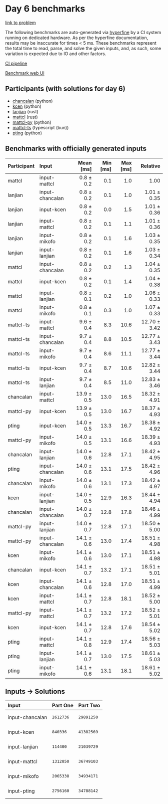 # Day 6 benchmarks

[link to problem](https://adventofcode.com/2023/day/6)

The following benchmarks are auto-generated via
[hyperfine](https://github.com/sharkdp/hyperfine) by a CI system running on
dedicated hardware. As per the hyperfine documentation, results may be
inaccurate for times < 5 ms. These benchmarks represent the total time to read,
parse, and solve the given inputs, and, as such, some variation is expected due
to IO and other factors.

[CI pipeline](http://ci.papercode.net:8080/teams/main/pipelines/aoc2023)

[Benchmark web UI](https://aoc.ancalagon.black)


## Participants (with solutions for day 6)

- [chancalan](https://github.com/chancalan/aoc2023) (python)
- [kcen](https://github.com/kcen/aoc2023) (python)
- [lanjian](https://github.com/lanjian/aoc-2023) (rust)
- [mattcl](https://github.com/mattcl/aoc2023) (rust)
- [mattcl-py](https://github.com/mattcl/aoc2023-py) (python)
- [mattcl-ts](https://github.com/mattcl/aoc2023-js) (typescript (bun))
- [pting](https://github.com/pting/aoc2023) (python)


## Benchmarks with officially generated inputs

| Participant | Input | Mean [ms] | Min [ms] | Max [ms] | Relative |
|:---|:---|---:|---:|---:|---:|
| mattcl | input-mattcl | 0.8 ± 0.2 | 0.1 | 1.0 | 1.00 |
| lanjian | input-chancalan | 0.8 ± 0.2 | 0.1 | 1.0 | 1.01 ± 0.35 |
| lanjian | input-kcen | 0.8 ± 0.2 | 0.0 | 1.5 | 1.01 ± 0.36 |
| lanjian | input-mattcl | 0.8 ± 0.2 | 0.1 | 1.1 | 1.01 ± 0.36 |
| lanjian | input-mikofo | 0.8 ± 0.2 | 0.1 | 1.6 | 1.03 ± 0.35 |
| lanjian | input-lanjian | 0.8 ± 0.2 | 0.1 | 1.6 | 1.03 ± 0.34 |
| mattcl | input-chancalan | 0.8 ± 0.2 | 0.2 | 1.3 | 1.04 ± 0.35 |
| mattcl | input-kcen | 0.8 ± 0.2 | 0.1 | 1.4 | 1.04 ± 0.38 |
| mattcl | input-lanjian | 0.8 ± 0.1 | 0.2 | 1.0 | 1.06 ± 0.33 |
| mattcl | input-mikofo | 0.8 ± 0.1 | 0.3 | 1.0 | 1.07 ± 0.33 |
| mattcl-ts | input-mattcl | 9.6 ± 0.4 | 8.3 | 10.6 | 12.70 ± 3.42 |
| mattcl-ts | input-chancalan | 9.7 ± 0.4 | 8.8 | 10.5 | 12.77 ± 3.43 |
| mattcl-ts | input-mikofo | 9.7 ± 0.4 | 8.6 | 11.1 | 12.77 ± 3.44 |
| mattcl-ts | input-kcen | 9.7 ± 0.4 | 8.7 | 10.6 | 12.82 ± 3.44 |
| mattcl-ts | input-lanjian | 9.7 ± 0.4 | 8.5 | 11.0 | 12.83 ± 3.46 |
| chancalan | input-mattcl | 13.9 ± 0.5 | 13.0 | 16.5 | 18.32 ± 4.91 |
| mattcl-py | input-kcen | 13.9 ± 0.5 | 13.0 | 16.7 | 18.37 ± 4.93 |
| pting | input-kcen | 14.0 ± 0.5 | 13.3 | 16.7 | 18.38 ± 4.92 |
| mattcl-py | input-mikofo | 14.0 ± 0.5 | 13.1 | 16.6 | 18.39 ± 4.93 |
| chancalan | input-lanjian | 14.0 ± 0.6 | 12.8 | 17.1 | 18.42 ± 4.95 |
| pting | input-chancalan | 14.0 ± 0.6 | 13.1 | 17.5 | 18.42 ± 4.96 |
| chancalan | input-mikofo | 14.0 ± 0.6 | 13.1 | 17.3 | 18.42 ± 4.97 |
| kcen | input-lanjian | 14.0 ± 0.5 | 12.9 | 16.3 | 18.44 ± 4.94 |
| chancalan | input-chancalan | 14.0 ± 0.7 | 12.8 | 17.8 | 18.46 ± 4.99 |
| mattcl-py | input-lanjian | 14.0 ± 0.7 | 12.8 | 17.1 | 18.50 ± 5.00 |
| mattcl-py | input-chancalan | 14.1 ± 0.6 | 13.0 | 17.4 | 18.51 ± 4.98 |
| kcen | input-mikofo | 14.1 ± 0.6 | 13.0 | 17.1 | 18.51 ± 4.98 |
| chancalan | input-kcen | 14.1 ± 0.7 | 13.2 | 17.1 | 18.51 ± 5.01 |
| kcen | input-chancalan | 14.1 ± 0.6 | 12.8 | 17.0 | 18.51 ± 4.99 |
| kcen | input-mattcl | 14.1 ± 0.7 | 12.8 | 18.1 | 18.52 ± 5.00 |
| mattcl-py | input-mattcl | 14.1 ± 0.7 | 13.2 | 17.2 | 18.52 ± 5.01 |
| kcen | input-kcen | 14.1 ± 0.7 | 12.8 | 17.6 | 18.54 ± 5.02 |
| pting | input-mattcl | 14.1 ± 0.8 | 12.9 | 17.4 | 18.56 ± 5.03 |
| pting | input-lanjian | 14.1 ± 0.7 | 13.0 | 17.5 | 18.61 ± 5.03 |
| pting | input-mikofo | 14.1 ± 0.6 | 13.1 | 18.1 | 18.61 ± 5.02 |


## Inputs -> Solutions

| Input | Part One | Part Two |
|:---|:---|:---|
|input-chancalan|<pre>2612736</pre>|<pre>29891250</pre>|
|input-kcen|<pre>840336</pre>|<pre>41382569</pre>|
|input-lanjian|<pre>114400</pre>|<pre>21039729</pre>|
|input-mattcl|<pre>1312850</pre>|<pre>36749103</pre>|
|input-mikofo|<pre>2065338</pre>|<pre>34934171</pre>|
|input-pting|<pre>2756160</pre>|<pre>34788142</pre>|